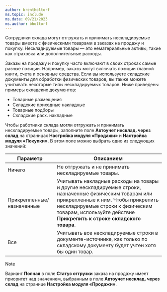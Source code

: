 ```yaml
---
author: brentholtorf
ms.topic: include
ms.date: 09/21/2023
ms.author: bholtorf
---
```


Сотрудники склада могут отгружать и принимать нескладируемые товары вместе с физическими товарами в заказах на продажу и покупку. Нескладируемые товары — это нематериальные активы, такие как страховка или дополнительные расходы.

Заказы на продажу и покупку часто включают в своих строках самые разные позиции. Например, заказы могут включать позиции главной книги, счета и основные средства. Если вы используете складские документы для обработки физических товаров, вы также можете учитывать некоторые типы нескладируемых товаров. Ниже приведены примеры складских документов:

* Товарные размещения
* Складские приходные накладные
* Товарные подборы
* Складские расх. накладные

Чтобы работники склада могли отгружать и принимать нескладируемые товары, заполните поле **Автоучет несклад. через склад** на страницах **Настройка модуля «Продажи»** и **Настройка модуля «Покупки»**. В этом поле можно выбрать одно из следующих значений:

|Параметр  |Описанием  |
|---------|---------|
|Ничего     |Не отгружать и не принимать нескладируемые товары.         |
|Прикрепленные/назначенные     | Учитывать накладные расходы на товары и другие нескладируемые строки, назначенные физическим товарам или прикрепленные к ним. Чтобы прикрепить нескладируемые строки к физическим товарам, используйте действие **Прикрепить к строке складского товара**.        |
|Все     | Учитывать все нескладируемые строки в документе-источнике, как только по складскому документу будет учтен хотя бы один товар.        |

> [!NOTE]
> Вариант **Полная** в поле **Статус отгрузки** заказа на продажу имеет приоритет над значением, выбранным в поле **Автоучет несклад. через склад** на странице **Настройка модуля «Продажи»**.